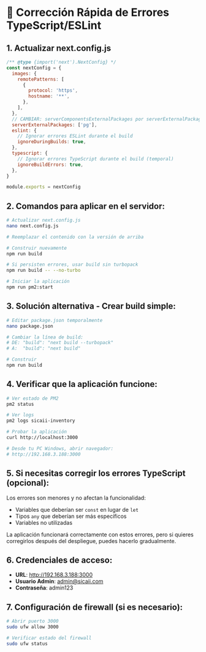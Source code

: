 # 🔧 Corrección Rápida de Errores TypeScript/ESLint

## 1. Actualizar next.config.js

```javascript
/** @type {import('next').NextConfig} */
const nextConfig = {
  images: {
    remotePatterns: [
      {
        protocol: 'https',
        hostname: '**',
      },
    ],
  },
  // CAMBIAR: serverComponentsExternalPackages por serverExternalPackages
  serverExternalPackages: ['pg'],
  eslint: {
    // Ignorar errores ESLint durante el build
    ignoreDuringBuilds: true,
  },
  typescript: {
    // Ignorar errores TypeScript durante el build (temporal)
    ignoreBuildErrors: true,
  },
}

module.exports = nextConfig
```

## 2. Comandos para aplicar en el servidor:

```bash
# Actualizar next.config.js
nano next.config.js

# Reemplazar el contenido con la versión de arriba

# Construir nuevamente
npm run build

# Si persisten errores, usar build sin turbopack
npm run build -- --no-turbo

# Iniciar la aplicación
npm run pm2:start
```

## 3. Solución alternativa - Crear build simple:

```bash
# Editar package.json temporalmente
nano package.json

# Cambiar la línea de build:
# DE: "build": "next build --turbopack"
# A:  "build": "next build"

# Construir
npm run build
```

## 4. Verificar que la aplicación funcione:

```bash
# Ver estado de PM2
pm2 status

# Ver logs
pm2 logs sicaii-inventory

# Probar la aplicación
curl http://localhost:3000

# Desde tu PC Windows, abrir navegador:
# http://192.168.3.188:3000
```

## 5. Si necesitas corregir los errores TypeScript (opcional):

Los errores son menores y no afectan la funcionalidad:
- Variables que deberían ser `const` en lugar de `let`
- Tipos `any` que deberían ser más específicos
- Variables no utilizadas

La aplicación funcionará correctamente con estos errores, pero si quieres corregirlos después del despliegue, puedes hacerlo gradualmente.

## 6. Credenciales de acceso:

- **URL**: http://192.168.3.188:3000
- **Usuario Admin**: admin@sicaii.com
- **Contraseña**: admin123

## 7. Configuración de firewall (si es necesario):

```bash
# Abrir puerto 3000
sudo ufw allow 3000

# Verificar estado del firewall
sudo ufw status
```
